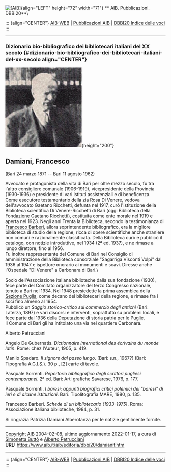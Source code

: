 ![\[AIB\]](/aib/wi/aibv72.gif){align="LEFT" height="72" width="71"}
** AIB. Pubblicazioni. DBBI20**\

::: {align="CENTER"}
[AIB-WEB](/) \| [Pubblicazioni AIB](/pubblicazioni/) \| [DBBI20 Indice
delle voci](dbbi20.htm)
:::

------------------------------------------------------------------------

### Dizionario bio-bibliografico dei bibliotecari italiani del XX secolo {#dizionario-bio-bibliografico-dei-bibliotecari-italiani-del-xx-secolo align="CENTER"}

![\[Ritratto\]](damianif.jpg){height="200"}

## Damiani, Francesco

(Bari 24 marzo 1871 -- Bari 11 agosto 1962)

Avvocato e protagonista della vita di Bari per oltre mezzo secolo, fu
tra l\'altro consigliere comunale (1906-1919), vicepresidente della
Provincia (1930-1936) e presidente di vari istituti assistenziali e di
beneficenza.\
Come esecutore testamentario della zia Rosa Di Venere, vedova
dell\'avvocato Gaetano Ricchetti, defunta nel 1917, curò l\'istituzione
della Biblioteca scientifica Di Venere-Ricchetti di Bari (oggi
Biblioteca della Fondazione Gaetano Ricchetti), costituita come ente
morale nel 1919 e aperta nel 1923. Negli anni Trenta la Biblioteca,
secondo la testimonianza di [Francesco Barberi](barberi.htm), allora
soprintendente bibliografico, era la migliore biblioteca di studio della
regione, ricca di opere scientifiche anche straniere non comuni e
razionalmente classificata. Della Biblioteca curò e pubblicò il
catalogo, con notizie introduttive, nel 1934 (2ª ed. 1937), e ne rimase
a lungo direttore, fino al 1956.\
Fu inoltre rappresentante del Comune di Bari nel Consiglio di
amministrazione della Biblioteca consorziale \"Sagarriga Visconti
Volpi\" dal 1936 al 1947 e ispettore onorario ai monumenti e scavi.
Diresse anche l\'Ospedale \"Di Venere\" a Carbonara di Bari.\

Socio dell\'Associazione italiana biblioteche dalla sua fondazione
(1930), fece parte del Comitato organizzatore del terzo Congresso
nazionale, tenuto a Bari nel 1934. Nel 1948 presiedette la prima
assemblea della [Sezione Puglia](/aib/stor/sezioni/pug.htm), come decano
dei bibliotecari della regione, e rimase fra i soci fino almeno al
1954.\
Pubblicò un *Saggio storico-critico sul commercio degli antichi* (Bari:
Laterza, 1897) e vari discorsi e interventi, soprattutto su problemi
locali, e fece parte dal 1936 della Deputazione di storia patria per le
Puglie.\
Il Comune di Bari gli ha intitolato una via nel quartiere Carbonara.

Alberto Petrucciani

Angelo De Gubernatis. *Dictionnaire international des écrivains du monde
latin*. Rome: chez l\'Auteur, 1905, p. 419.

Manlio Spadaro. *Il signore dal passo lungo*. \[Bari: s.n., 1967?\]
(Bari: Tipografia A.G.I.S.). 30 p., \[2\] carte di tavole.

Pasquale Sorrenti. *Repertorio bibliografico degli scrittori pugliesi
contemporanei*. 2ª ed. Bari: Arti grafiche Savarese, 1976, p. 177.

Pasquale Sorrenti. *I baresi: appunti biografici critici polemici dei
\"baresi\" di ieri e di alcune istituzioni*. Bari: Tipolitografia MARE,
1980, p. 135.

Francesco Barberi. *Schede di un bibliotecario (1933-1975)*. Roma:
Associazione italiana biblioteche, 1984, p. 31.

Si ringrazia Patrizia Damiani Alberotanza per le notizie gentilmente
fornite.

------------------------------------------------------------------------

[Copyright AIB](/su-questo-sito/dichiarazione-di-copyright-aib-web/)
2004-02-08, ultimo aggiornamento 2022-01-17, a cura di [Simonetta
Buttò](/aib/redazione3.htm) e [Alberto
Petrucciani](/su-questo-sito/redazione-aib-web/)\
**URL:** https://www.aib.it/aib/editoria/dbbi20/damianif.htm

------------------------------------------------------------------------

::: {align="CENTER"}
[AIB-WEB](/) \| [Pubblicazioni AIB](/pubblicazioni/) \| [DBBI20 Indice
delle voci](dbbi20.htm)
:::
